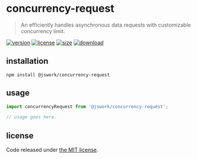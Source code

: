 # concurrency-request
> An efficiently handles asynchronous data requests with customizable concurrency limit.

[![version][version-image]][version-url]
[![license][license-image]][license-url]
[![size][size-image]][size-url]
[![download][download-image]][download-url]

## installation
```shell
npm install @jswork/concurrency-request
```

## usage
```js
import concurrencyRequest from '@jswork/concurrency-request';

// usage goes here.
```

## license
Code released under [the MIT license](https://github.com/afeiship/concurrency-request/blob/master/LICENSE.txt).

[version-image]: https://img.shields.io/npm/v/@jswork/concurrency-request
[version-url]: https://npmjs.org/package/@jswork/concurrency-request

[license-image]: https://img.shields.io/npm/l/@jswork/concurrency-request
[license-url]: https://github.com/afeiship/concurrency-request/blob/master/LICENSE.txt

[size-image]: https://img.shields.io/bundlephobia/minzip/@jswork/concurrency-request
[size-url]: https://github.com/afeiship/concurrency-request/blob/master/dist/index.min.js

[download-image]: https://img.shields.io/npm/dm/@jswork/concurrency-request
[download-url]: https://www.npmjs.com/package/@jswork/concurrency-request
